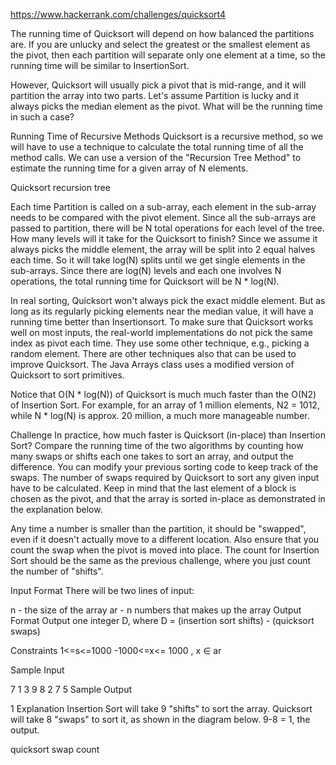 https://www.hackerrank.com/challenges/quicksort4

The running time of Quicksort will depend on how balanced the partitions are. If you are unlucky and select the greatest or the smallest element as the pivot, then each partition will separate only one element at a time, so the running time will be similar to InsertionSort.

However, Quicksort will usually pick a pivot that is mid-range, and it will partition the array into two parts. Let's assume Partition is lucky and it always picks the median element as the pivot. What will be the running time in such a case?

Running Time of Recursive Methods 
Quicksort is a recursive method, so we will have to use a technique to calculate the total running time of all the method calls. We can use a version of the "Recursion Tree Method" to estimate the running time for a given array of N elements.

Quicksort recursion tree

Each time Partition is called on a sub-array, each element in the sub-array needs to be compared with the pivot element. Since all the sub-arrays are passed to partition, there will be N total operations for each level of the tree. 
How many levels will it take for the Quicksort to finish? Since we assume it always picks the middle element, the array will be split into 2 equal halves each time. So it will take log(N) splits until we get single elements in the sub-arrays. Since there are log(N) levels and each one involves N operations, the total running time for Quicksort will be N * log(N).

In real sorting, Quicksort won't always pick the exact middle element. But as long as its regularly picking elements near the median value, it will have a running time better than Insertionsort. To make sure that Quicksort works well on most inputs, the real-world implementations do not pick the same index as pivot each time. They use some other technique, e.g., picking a random element. There are other techniques also that can be used to improve Quicksort. The Java Arrays class uses a modified version of Quicksort to sort primitives.

Notice that O(N * log(N)) of Quicksort is much much faster than the O(N2) of Insertion Sort. For example, for an array of 1 million elements, N2 = 1012, while N * log(N) is approx. 20 million, a much more manageable number.

Challenge 
In practice, how much faster is Quicksort (in-place) than Insertion Sort? Compare the running time of the two algorithms by counting how many swaps or shifts each one takes to sort an array, and output the difference. You can modify your previous sorting code to keep track of the swaps. The number of swaps required by Quicksort to sort any given input have to be calculated. Keep in mind that the last element of a block is chosen as the pivot, and that the array is sorted in-place as demonstrated in the explanation below.

Any time a number is smaller than the partition, it should be "swapped", even if it doesn't actually move to a different location. Also ensure that you count the swap when the pivot is moved into place. The count for Insertion Sort should be the same as the previous challenge, where you just count the number of "shifts".

Input Format 
There will be two lines of input:

n - the size of the array
ar - n numbers that makes up the array
Output Format 
Output one integer D, where D = (insertion sort shifts) - (quicksort swaps)

Constraints 
1<=s<=1000 
-1000<=x<= 1000 , x ∈ ar

Sample Input

7
1 3 9 8 2 7 5
Sample Output

1
Explanation 
Insertion Sort will take 9 "shifts" to sort the array. Quicksort will take 8 "swaps" to sort it, as shown in the diagram below. 9-8 = 1, the output.

quicksort swap count